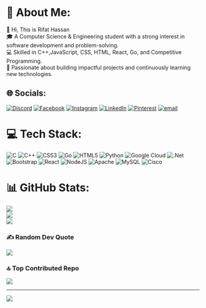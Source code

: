# 💫 About Me:
👋 Hi, This is Rifat Hassan<br>🎓 A Computer Science & Engineering student with a strong interest in software development and problem-solving.<br>💻 Skilled in C++,JavaScript, CSS, HTML, React, Go, and Competitive Programming.<br>🚀 Passionate about building impactful projects and continuously learning new technologies.


## 🌐 Socials:
[![Discord](https://img.shields.io/badge/Discord-%237289DA.svg?logo=discord&logoColor=white)](https://discord.gg/_rifathassan_) [![Facebook](https://img.shields.io/badge/Facebook-%231877F2.svg?logo=Facebook&logoColor=white)](https://facebook.com/https://www.facebook.com/rifat.hassan.858812) [![Instagram](https://img.shields.io/badge/Instagram-%23E4405F.svg?logo=Instagram&logoColor=white)](https://instagram.com/https://www.instagram.com/rifat.hassan_/) [![LinkedIn](https://img.shields.io/badge/LinkedIn-%230077B5.svg?logo=linkedin&logoColor=white)](https://linkedin.com/in/https://www.linkedin.com/in/rifathassan1129/) [![Pinterest](https://img.shields.io/badge/Pinterest-%23E60023.svg?logo=Pinterest&logoColor=white)](https://pinterest.com/https://pinterest.com/rifathassan1129) [![email](https://img.shields.io/badge/Email-D14836?logo=gmail&logoColor=white)](mailto:rifathassan11.29@gmail.com) 

# 💻 Tech Stack:
![C](https://img.shields.io/badge/c-%2300599C.svg?style=for-the-badge&logo=c&logoColor=white) ![C++](https://img.shields.io/badge/c++-%2300599C.svg?style=for-the-badge&logo=c%2B%2B&logoColor=white) ![CSS3](https://img.shields.io/badge/css3-%231572B6.svg?style=for-the-badge&logo=css3&logoColor=white) ![Go](https://img.shields.io/badge/go-%2300ADD8.svg?style=for-the-badge&logo=go&logoColor=white) ![HTML5](https://img.shields.io/badge/html5-%23E34F26.svg?style=for-the-badge&logo=html5&logoColor=white) ![Python](https://img.shields.io/badge/python-3670A0?style=for-the-badge&logo=python&logoColor=ffdd54) ![Google Cloud](https://img.shields.io/badge/GoogleCloud-%234285F4.svg?style=for-the-badge&logo=google-cloud&logoColor=white) ![.Net](https://img.shields.io/badge/.NET-5C2D91?style=for-the-badge&logo=.net&logoColor=white) ![Bootstrap](https://img.shields.io/badge/bootstrap-%238511FA.svg?style=for-the-badge&logo=bootstrap&logoColor=white) ![React](https://img.shields.io/badge/react-%2320232a.svg?style=for-the-badge&logo=react&logoColor=%2361DAFB) ![NodeJS](https://img.shields.io/badge/node.js-6DA55F?style=for-the-badge&logo=node.js&logoColor=white) ![Apache](https://img.shields.io/badge/apache-%23D42029.svg?style=for-the-badge&logo=apache&logoColor=white) ![MySQL](https://img.shields.io/badge/mysql-4479A1.svg?style=for-the-badge&logo=mysql&logoColor=white) ![Cisco](https://img.shields.io/badge/cisco-%23049fd9.svg?style=for-the-badge&logo=cisco&logoColor=black)
# 📊 GitHub Stats:
![](https://github-readme-stats.vercel.app/api?username=Rifat1129&theme=dark&hide_border=false&include_all_commits=false&count_private=false)<br/>
![](https://nirzak-streak-stats.vercel.app/?user=Rifat1129&theme=dark&hide_border=false)<br/>
![](https://github-readme-stats.vercel.app/api/top-langs/?username=Rifat1129&theme=dark&hide_border=false&include_all_commits=false&count_private=false&layout=compact)

### ✍️ Random Dev Quote
![](https://quotes-github-readme.vercel.app/api?type=horizontal&theme=radical)

### 🔝 Top Contributed Repo
![](https://github-contributor-stats.vercel.app/api?username=Rifat1129&limit=5&theme=dark&combine_all_yearly_contributions=true)

---
[![](https://visitcount.itsvg.in/api?id=Rifat1129&icon=0&color=0)](https://visitcount.itsvg.in)

<!-- Proudly created with GPRM ( https://gprm.itsvg.in ) -->
